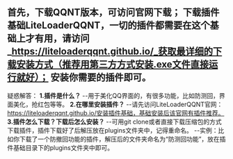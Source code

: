 首先，**下载QQNT版本**，可访问官网下载；
下载插件基础**LiteLoaderQQNT**，一切的插件都需要在这个基础上才有用，请访问_https://liteloaderqqnt.github.io/_获取最详细的下载安装方式（推荐用第三方方式安装.exe文件直接运行就好）；
安装你需要的插件即可。
------------------------------------------------------------------------------------------------------------------------------
疑惑解答：
**1.插件是什么？**
--用于美化QQ界面的，有很多功能，比如防测回，界面美化，抢红包等等。
**2.在哪里安装插件？**
--请先访问LiteLoaderQQNT官网：https://liteloaderqqnt.github.io/安装插件基础，基础安装后该官网有插件推荐。
**3.插件怎么下载？下载后怎么安装？**
--可用git clone或者直接下载压缩包的方式下载插件，插件下载好了后解压放在plugins文件夹中，记得重命名。
--实例：比如你下载了一个防撤回功能的插件，解压后的文件夹命名为“防测回功能”，放在插件基础目录下的plugins文件夹中即可。